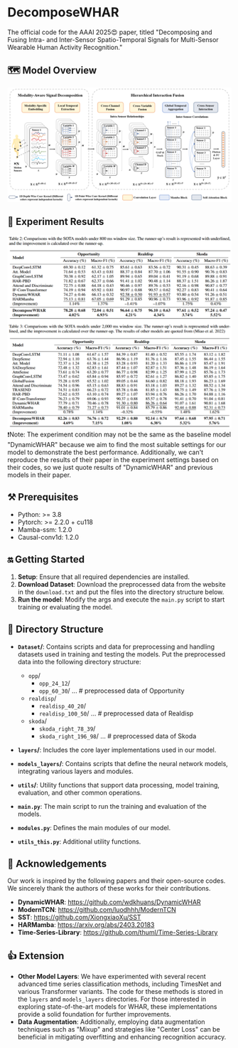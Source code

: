 # DecomposeWHAR
The official code for the AAAI 2025😍 paper, titled "Decomposing and Fusing Intra- and Inter-Sensor Spatio-Temporal Signals for Multi-Sensor Wearable Human Activity Recognition."

## 🗺️ Model Overview
![](model.png)



## 📄 Experiment Results
![](results.png)
❗Note: The experiment condition may not be the same as the baseline model "DynamicWHAR" because we aim to find the most suitable settings for our model to demonstrate the best performance.
Additionally, we can't reproduce the results of their paper in the experiment settings based on their codes, so we just quote results of "DynamicWHAR" and previous models in their paper.


## ⚒️ Prerequisites
- Python: >= 3.8
- Pytorch: >= 2.2.0 + cu118
- Mamba-ssm: 1.2.0
- Causal-conv1d: 1.2.0


## 🔛 Getting Started

1. **Setup**: Ensure that all required dependencies are installed.
2. **Download Dataset**: Download the preprocessed data from the website in the `download.txt` and put the files into the directory structure below.
2. **Run the model**: Modify the args and execute the `main.py` script to start training or evaluating the model.

## 📇 Directory Structure

- **`Dataset`/**: Contains scripts and data for preprocessing and handling datasets used in training and testing the models. Put the preprocessed data into the following directory structure:
  - `opp`/
    - `opp_24_12`/
    - `opp_60_30`/
       ... # preprocessed data of Opportunity
  - `realdisp`/
    - `realdisp_40_20`/
    - `realdisp_100_50`/
       ... # preprocessed data of Realdisp
  - `skoda`/
    - `skoda_right_78_39`/
    - `skoda_right_196_98`/
       ... # preprocessed data of Skoda
  
- **`layers`/**: Includes the core layer implementations used in our model.

- **`models_layers`/**: Contains scripts that define the neural network models, integrating various layers and modules.

- **`utils`/**: Utility functions that support data processing, model training, evaluation, and other common operations.

- **`main.py`**: The main script to run the training and evaluation of the models.

- **`modules.py`**: Defines the main modules of our model.

- **`utils_this.py`**: Additional utility functions.



## 🫰 Acknowledgements
Our work is inspired by the following papers and their open-source codes. We sincerely thank the authors of these works for their contributions.
- **DynamicWHAR**: https://github.com/wdkhuans/DynamicWHAR
- **ModernTCN**: https://github.com/luodhhh/ModernTCN
- **SST**: https://github.com/XiongxiaoXu/SST
- **HARMamba**: https://arxiv.org/abs/2403.20183
- **Time-Series-Library**: https://github.com/thuml/Time-Series-Library


## 👍 Extension  
- **Other Model Layers**: We have experimented with several recent advanced time series classification methods, including TimesNet and various Transformer variants. The code for these methods is stored in the `layers` and `models_layers` directories. For those interested in exploring state-of-the-art models for WHAR, these implementations provide a solid foundation for further improvements.
- **Data Augmentation**: Additionally, employing data augmentation techniques such as "Mixup" and strategies like "Center Loss" can be beneficial in mitigating overfitting and enhancing recognition accuracy.